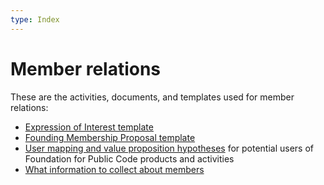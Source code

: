 ```yaml
---
type: Index
---
```


# Member relations

These are the activities, documents, and templates used for member relations:

* [Expression of Interest template](expression-of-interest.md)
* [Founding Membership Proposal template](founding-membership-proposal.md)
* [User mapping and value proposition hypotheses](user-mapping/index.md) for potential users of Foundation for Public Code products and activities
* [What information to collect about members](collect-information.md)
